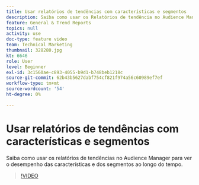```yaml
---
title: Usar relatórios de tendências com características e segmentos
description: Saiba como usar os Relatórios de tendência no Audience Manager para ver o desempenho das características e dos segmentos ao longo do tempo.
feature: General & Trend Reports
topics: null
activity: use
doc-type: feature video
team: Technical Marketing
thumbnail: 328280.jpg
kt: 6646
role: User
level: Beginner
exl-id: 3c1560ae-c893-4055-b9d1-b748beb1218c
source-git-commit: 62b43b5627dabf754cf821f974a56c60989ef7ef
workflow-type: tm+mt
source-wordcount: '54'
ht-degree: 0%

---
```


# Usar relatórios de tendências com características e segmentos

Saiba como usar os relatórios de tendências no Audience Manager para ver o desempenho das características e dos segmentos ao longo do tempo.

>[!VIDEO](https://video.tv.adobe.com/v/328280/?quality=12&learn=on)
